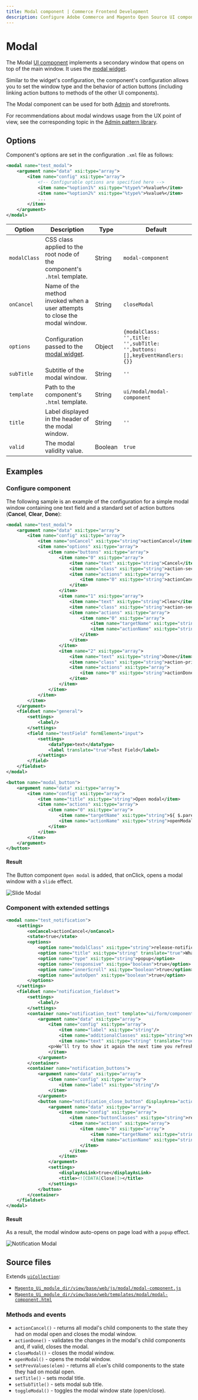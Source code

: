 ```yaml
---
title: Modal component | Commerce Frontend Development
description: Configure Adobe Commerce and Magento Open Source UI components and integrate them with other components.
---
```


# Modal

The Modal [UI component](https://glossary.magento.com/ui-component) implements a secondary window that opens on top of the main window. It uses the [modal widget](../../javascript/jquery-widgets/modal.md).

Similar to the widget's configuration, the component's configuration allows you to set the window type and the behavior of action buttons (including linking action buttons to methods of the other UI components).

The Modal component can be used for both [Admin](https://glossary.magento.com/admin) and storefronts.

For recommendations about modal windows usage from the UX point of view, see the corresponding topic in the [Admin pattern library](https://developer.adobe.com/commerce/admin-developer/pattern-library/containers/slideouts-modals-overlays/).

## Options

Component's options are set in the configuration `.xml` file as follows:

```xml
<modal name="test_modal">
    <argument name="data" xsi:type="array">
        <item name="config" xsi:type="array">
            <!-- Configurable options are specified here -->
            <item name="%option1%" xsi:type="%type%">%value%</item>
            <item name="%option2%" xsi:type="%type%">%value%</item>
            ...
        </item>
    </argument>
</modal>
```

| Option | Description | Type | Default |
| --- | --- | --- | --- |
| `modalClass` | CSS class applied to the root node of the component's `.html` template. | String | `modal-component` |
| `onCancel` | Name of the method invoked when a user attempts to close the modal window. | String | `closeModal` |
| `options` | Configuration passed to the [modal widget](../../javascript/jquery-widgets/modal.md). | Object | ```{modalClass: '',title: '',subTitle: '',buttons: [],keyEventHandlers: {}}``` |
| `subTitle` | Subtitle of the modal window. | String | `''` |
| `template` | Path to the component's `.html` template. | String | `ui/modal/modal-component` |
| `title` | Label displayed in the header of the modal window. | String | `''` |
| `valid` | The modal validity value. | Boolean | `true` |

## Examples

### Configure component

The following sample is an example of the configuration for a simple modal window containing one text field and a standard set of action buttons (**Cancel**, **Clear**, **Done**):

```xml
<modal name="test_modal">
    <argument name="data" xsi:type="array">
        <item name="config" xsi:type="array">
            <item name="onCancel" xsi:type="string">actionCancel</item>
            <item name="options" xsi:type="array">
                <item name="buttons" xsi:type="array">
                    <item name="0" xsi:type="array">
                        <item name="text" xsi:type="string">Cancel</item>
                        <item name="class" xsi:type="string">action-secondary</item>
                        <item name="actions" xsi:type="array">
                            <item name="0" xsi:type="string">actionCancel</item>
                        </item>
                    </item>
                    <item name="1" xsi:type="array">
                        <item name="text" xsi:type="string">Clear</item>
                        <item name="class" xsi:type="string">action-secondary</item>
                        <item name="actions" xsi:type="array">
                            <item name="0" xsi:type="array">
                                <item name="targetName" xsi:type="string">${ $.name }.testField</item>
                                <item name="actionName" xsi:type="string">clear</item>
                            </item>
                        </item>
                    </item>
                    <item name="2" xsi:type="array">
                        <item name="text" xsi:type="string">Done</item>
                        <item name="class" xsi:type="string">action-primary</item>
                        <item name="actions" xsi:type="array">
                            <item name="0" xsi:type="string">actionDone</item>
                        </item>
                    </item>
                </item>
            </item>
        </item>
    </argument>
    <fieldset name="general">
        <settings>
            <label/>
        </settings>
        <field name="testField" formElement="input">
            <settings>
                <dataType>text</dataType>
                <label translate="true">Test Field</label>
            </settings>
        </field>
    </fieldset>
</modal>

<button name="modal_button">
    <argument name="data" xsi:type="array">
        <item name="config" xsi:type="array">
            <item name="title" xsi:type="string">Open modal</item>
            <item name="actions" xsi:type="array">
                <item name="0" xsi:type="array">
                    <item name="targetName" xsi:type="string">${ $.parentName}.test_modal</item>
                    <item name="actionName" xsi:type="string">openModal</item>
                </item>
            </item>
        </item>
    </argument>
</button>
```

#### Result

The Button component `Open modal` is added, that onClick, opens a modal window with a `slide` effect.

![Slide Modal](../../_images/ui-components/slide_modal_result.png)

### Component with extended settings

```xml
<modal name="test_notification">
    <settings>
        <onCancel>actionCancel</onCancel>
        <state>true</state>
        <options>
            <option name="modalClass" xsi:type="string">release-notification-modal</option>
            <option name="title" xsi:type="string" translate="true">What's new?</option>
            <option name="type" xsi:type="string">popup</option>
            <option name="responsive" xsi:type="boolean">true</option>
            <option name="innerScroll" xsi:type="boolean">true</option>
            <option name="autoOpen" xsi:type="boolean">true</option>
        </options>
    </settings>
    <fieldset name="notification_fieldset">
        <settings>
            <label/>
        </settings>
        <container name="notification_text" template="ui/form/components/complex">
            <argument name="data" xsi:type="array">
                <item name="config" xsi:type="array">
                    <item name="label" xsi:type="string"/>
                    <item name="additionalClasses" xsi:type="string">release-notification-text</item>
                    <item name="text" xsi:type="string" translate="true"><![CDATA[
                <p>We’ll try to show it again the next time you refresh the <b>page</b>.</p>]]></item>
                </item>
            </argument>
        </container>
        <container name="notification_buttons">
            <argument name="data" xsi:type="array">
                <item name="config" xsi:type="array">
                    <item name="label" xsi:type="string"/>
                </item>
            </argument>
            <button name="notification_close_button" displayArea="actions-secondary">
                <argument name="data" xsi:type="array">
                    <item name="config" xsi:type="array">
                        <item name="buttonClasses" xsi:type="string">release-notification-button-next</item>
                        <item name="actions" xsi:type="array">
                            <item name="0" xsi:type="array">
                                <item name="targetName" xsi:type="string">ns = ${ $.ns }, index = notification_modal_1</item>
                                <item name="actionName" xsi:type="string">closeModal</item>
                            </item>
                        </item>
                    </item>
                </argument>
                <settings>
                    <displayAsLink>true</displayAsLink>
                    <title><![CDATA[Close]]></title>
                </settings>
            </button>
        </container>
    </fieldset>
</modal>
```

#### Result

As a result, the modal window auto-opens on page load with a `popup` effect.

![Notification Modal](../../_images/ui-components/notification_modal_result.png)

## Source files

Extends [`uiCollection`](../concepts/collection.md):

-  [`Magento_Ui_module_dir/view/base/web/js/modal/modal-component.js`](https://github.com/magento/magento2/blob/2.4/app/code/Magento/Ui/view/base/web/js/modal/modal-component.js)
-  [`Magento_Ui_module_dir/view/base/web/templates/modal/modal-component.html`](https://github.com/magento/magento2/blob/2.4/app/code/Magento/Ui/view/base/web/templates/modal/modal-component.html)

### Methods and events

-  `actionCancel()` - returns all modal's child components to the state they had on modal open and closes the modal window.
-  `actionDone()` - validates the changes in the modal's child components and, if valid, closes the modal.
-  `closeModal()` - closes the modal window.
-  `openModal()` - opens the modal window.
-  `setPrevValues(elem)` - returns all `elem`'s child components to the state they had on modal open.
-  `setTitle()` - sets modal title.
-  `setSubTitle()` - sets modal sub title.
-  `toggleModal()` - toggles the modal window state (open/close).

